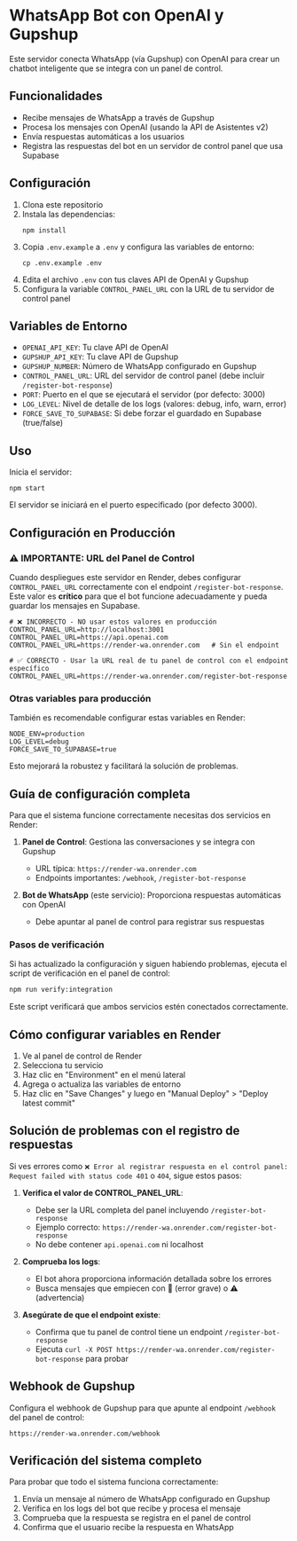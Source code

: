 # WhatsApp Bot con OpenAI y Gupshup

Este servidor conecta WhatsApp (vía Gupshup) con OpenAI para crear un chatbot inteligente que se integra con un panel de control.

## Funcionalidades

- Recibe mensajes de WhatsApp a través de Gupshup
- Procesa los mensajes con OpenAI (usando la API de Asistentes v2)
- Envía respuestas automáticas a los usuarios
- Registra las respuestas del bot en un servidor de control panel que usa Supabase

## Configuración

1. Clona este repositorio
2. Instala las dependencias:
   ```
   npm install
   ```
3. Copia `.env.example` a `.env` y configura las variables de entorno:
   ```
   cp .env.example .env
   ```
4. Edita el archivo `.env` con tus claves API de OpenAI y Gupshup
5. Configura la variable `CONTROL_PANEL_URL` con la URL de tu servidor de control panel

## Variables de Entorno

- `OPENAI_API_KEY`: Tu clave API de OpenAI
- `GUPSHUP_API_KEY`: Tu clave API de Gupshup
- `GUPSHUP_NUMBER`: Número de WhatsApp configurado en Gupshup
- `CONTROL_PANEL_URL`: URL del servidor de control panel (debe incluir `/register-bot-response`)
- `PORT`: Puerto en el que se ejecutará el servidor (por defecto: 3000)
- `LOG_LEVEL`: Nivel de detalle de los logs (valores: debug, info, warn, error)
- `FORCE_SAVE_TO_SUPABASE`: Si debe forzar el guardado en Supabase (true/false)

## Uso

Inicia el servidor:

```
npm start
```

El servidor se iniciará en el puerto especificado (por defecto 3000).

## Configuración en Producción

### ⚠️ IMPORTANTE: URL del Panel de Control

Cuando despliegues este servidor en Render, debes configurar `CONTROL_PANEL_URL` correctamente con el endpoint `/register-bot-response`. Este valor es **crítico** para que el bot funcione adecuadamente y pueda guardar los mensajes en Supabase.

```
# ❌ INCORRECTO - NO usar estos valores en producción
CONTROL_PANEL_URL=http://localhost:3001
CONTROL_PANEL_URL=https://api.openai.com
CONTROL_PANEL_URL=https://render-wa.onrender.com   # Sin el endpoint

# ✅ CORRECTO - Usar la URL real de tu panel de control con el endpoint específico
CONTROL_PANEL_URL=https://render-wa.onrender.com/register-bot-response
```

### Otras variables para producción

También es recomendable configurar estas variables en Render:

```
NODE_ENV=production
LOG_LEVEL=debug
FORCE_SAVE_TO_SUPABASE=true
```

Esto mejorará la robustez y facilitará la solución de problemas.

## Guía de configuración completa

Para que el sistema funcione correctamente necesitas dos servicios en Render:

1. **Panel de Control**: Gestiona las conversaciones y se integra con Gupshup
   - URL típica: `https://render-wa.onrender.com`
   - Endpoints importantes: `/webhook`, `/register-bot-response`

2. **Bot de WhatsApp** (este servicio): Proporciona respuestas automáticas con OpenAI
   - Debe apuntar al panel de control para registrar sus respuestas

### Pasos de verificación

Si has actualizado la configuración y siguen habiendo problemas, ejecuta el script de verificación en el panel de control:

```bash
npm run verify:integration
```

Este script verificará que ambos servicios estén conectados correctamente.

## Cómo configurar variables en Render

1. Ve al panel de control de Render
2. Selecciona tu servicio
3. Haz clic en "Environment" en el menú lateral
4. Agrega o actualiza las variables de entorno
5. Haz clic en "Save Changes" y luego en "Manual Deploy" > "Deploy latest commit"

## Solución de problemas con el registro de respuestas

Si ves errores como `❌ Error al registrar respuesta en el control panel: Request failed with status code 401` o `404`, sigue estos pasos:

1. **Verifica el valor de CONTROL_PANEL_URL**:
   - Debe ser la URL completa del panel incluyendo `/register-bot-response`
   - Ejemplo correcto: `https://render-wa.onrender.com/register-bot-response`
   - No debe contener `api.openai.com` ni localhost

2. **Comprueba los logs**: 
   - El bot ahora proporciona información detallada sobre los errores
   - Busca mensajes que empiecen con 🚨 (error grave) o ⚠️ (advertencia)
   
3. **Asegúrate de que el endpoint existe**:
   - Confirma que tu panel de control tiene un endpoint `/register-bot-response`
   - Ejecuta `curl -X POST https://render-wa.onrender.com/register-bot-response` para probar

## Webhook de Gupshup

Configura el webhook de Gupshup para que apunte al endpoint `/webhook` del panel de control:

```
https://render-wa.onrender.com/webhook
```

## Verificación del sistema completo

Para probar que todo el sistema funciona correctamente:

1. Envía un mensaje al número de WhatsApp configurado en Gupshup
2. Verifica en los logs del bot que recibe y procesa el mensaje
3. Comprueba que la respuesta se registra en el panel de control
4. Confirma que el usuario recibe la respuesta en WhatsApp
